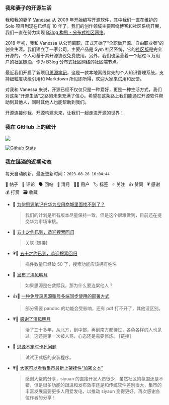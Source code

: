 ### 我和妻子的开源生活

我和我的妻子 [Vanessa](https://github.com/Vanessa219) 从 2009 年开始编写开源软件，其中我们一直在维护的 Solo 项目到现在已经有 10 年了。我们的创作领域主要围绕博客和社区系统开展，我们一直在努力实现 [B3log 构思 - 分布式社区网络](https://ld246.com/article/1546941897596)。

2018 年初，我和 Vanessa 从公司离职，正式开始了“全职做开源、自由职业者”的创业生涯。我们建立了一家公司，主要产品是 Sym 社区系统，它的[社区版](https://github.com/88250/symphony)是完全开源的，个人可基于其开源协议免费使用。另外，我们也运营着一个超过 5 万用户的社区[链滴](https://ld246.com)，作为 B3log 分布式社区网络的社区端节点。

最近我们开启了新项目[思源笔记](https://github.com/siyuan-note/siyuan)，这是一款本地离线优先的个人知识管理系统，支持细粒度块级引用和 Markdown 所见即所得，欢迎大家来试用和反馈。

对我和 Vanessa 来说，开源已经不仅仅只是一种爱好，更是一种生活方式，我们对这条“开源生活”之路的未来充满了信心。希望在这条路上我们能通过开源软件帮助到其他人，同时其他人也能帮助到我们。

开源连接你我，开源构建未来，让我们一起走进开源的世界！

### 我在 GitHub 上的统计

<a title="Hits" target="_blank" href="https://github.com/88250/88250"><img src="https://hits.b3log.org/88250/88250.svg"></a>

[![Github Stats](https://github-readme-stats.vercel.app/api?username=88250&theme=tokyonight&show_icons=true)](https://github.com/88250)

<!--events start -->

### 我在链滴的近期动态

每天自动刷新，最近更新时间：`2023-08-26 16:04:44`

📝 帖子 &nbsp; 💬 评论 &nbsp; 🗣 回帖 &nbsp; 🌙 清月 &nbsp; 👨‍💻 用户 &nbsp; 🏷️ 标签 &nbsp; ⭐️ 关注 &nbsp; 👍 赞同 &nbsp; 💗 感谢 &nbsp; 💰 打赏 &nbsp; 🗃 收藏

* 💬 [为何思源笔记在华为应用商城里面找不到了？](https://ld246.com/article/1692503774752/comment/1692986438529#comments)

  > 我们的计划是所有版本尽量保持一致，但是这个很难做到，目前还在提交华为市场审核。
* 💬 [五十之约已到，恭迎搜索回归](https://ld246.com/article/1692978351178/comment/1692981694815#comments)

  > 关联 [链接]
* 💗📝 [五十之约已到，恭迎搜索回归](https://ld246.com/article/1692978351178)

  > 插件数量已经破 50 了，搜索功能应该拥有姓名
* 🌙 [发布了清风明月](https://ld246.com/member/88250/breezemoons/1692978213769)

  > 如果思源是在救赎我，那为什么要连累他人？
* 👍💬 [一种免登录思源账号多端同步使用的部署方式](https://ld246.com/article/1692957721460/comment/1692958553571#comments)

  > 部分需要 pandoc 的功能会受影响，还有 pdf 打不开了，其他没区别。
* 💗🌙 [感谢了清风明月](https://ld246.com/member/SYUSER001/breezemoons/1692950015249)

  > 活了三十多年，从北方，到中部，再到南方都待过，各色各样的人也见过。这还是第一次被人骂，心态还是需要修炼。 [链接]
* 💬 [思源不定时卡死问题](https://ld246.com/article/1692605974022/comment/1692973711413#comments)

  > 试试正式版的安装程序。
* 💗💬 [大家可以看看集市最新上架挂件“加密文本”](https://ld246.com/article/1692921559980/comment/1692963407513#comments)

  > 感谢大佬的分享，siyuan 的直接开发人员很少，虽然社区的氛围还是不错，但是很多功能的跟进和发布效率还是和传统软件差别很大，集市的丰富发展需要更多人用爱发电，以推动 siyaun 变得更好，再次感谢各位作者的分享！


<!--events end -->
